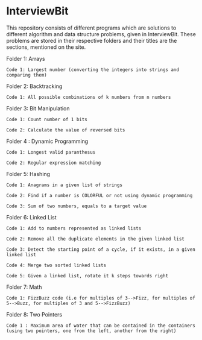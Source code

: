 # InterviewBit

This repository consists of different programs which are solutions to different algorithm and data structure problems, given in InterviewBit. These problems are stored in their respective folders and their titles are the sections, mentioned on the site.

Folder 1: Arrays

    Code 1: Largest number (converting the integers into strings and comparing them)
    
Folder 2: Backtracking

    Code 1: All possible combinations of k numbers from n numbers

Folder 3: Bit Manipulation

    Code 1: Count number of 1 bits
    
    Code 2: Calculate the value of reversed bits

Folder 4 : Dynamic Programming

    Code 1: Longest valid paranthesus
    
    Code 2: Regular expression matching

Folder 5: Hashing

    Code 1: Anagrams in a given list of strings
    
    Code 2: Find if a number is COLORFUL or not using dynamic programming
    
    Code 3: Sum of two numbers, equals to a target value

Folder 6: Linked List

    Code 1: Add to numbers represented as linked lists

    Code 2: Remove all the duplicate elements in the given linked list

    Code 3: Detect the starting point of a cycle, if it exists, in a given linked list

    Code 4: Merge two sorted linked lists

    Code 5: Given a linked list, rotate it k steps towards right
    
Folder 7: Math

    Code 1: FizzBuzz code (i.e for multiples of 3-->Fizz, for multiples of 5-->Buzz, for multiples of 3 and 5-->FizzBuzz)

Folder 8: Two Pointers

    Code 1 : Maximum area of water that can be contained in the containers (using two pointers, one from the left, another from the right)



